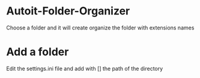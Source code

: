 # Autoit-Folder-Organizer
Choose a folder and it will create organize the folder with extensions names 

# Add a folder
Edit the settings.ini file and add with [] the path of the directory
